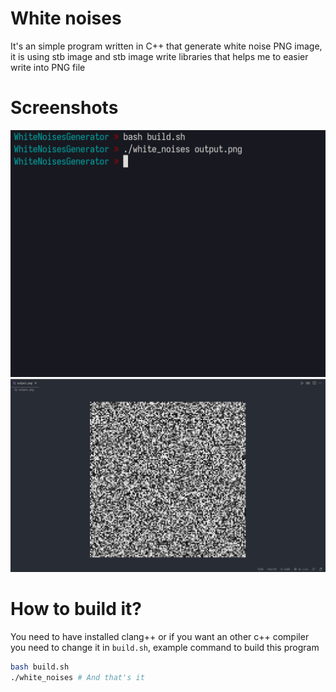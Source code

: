 # White noises
It's an simple program written in C++ that generate white noise PNG image, it is using stb image and stb image write libraries that helps me to easier write into PNG file
# Screenshots
![Screenshot1](screenshots/screenshot1.png)
![Screenshot2](screenshots/screenshot2.png)
# How to build it?
You need to have installed clang++ or if you want an other c++ compiler you need to change it in `build.sh`, example command to build this program
```bash
bash build.sh
./white_noises # And that's it
```
